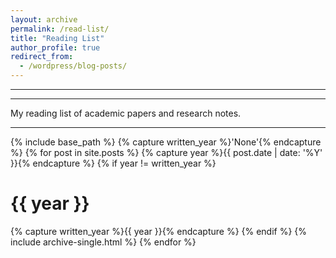 ```yaml
---
layout: archive
permalink: /read-list/
title: "Reading List"
author_profile: true
redirect_from:
  - /wordpress/blog-posts/
---
```

---

***
My reading list of academic papers and research notes.

***


{% include base_path %}
{% capture written_year %}'None'{% endcapture %}
{% for post in site.posts %}
  {% capture year %}{{ post.date | date: '%Y' }}{% endcapture %}
  {% if year != written_year %}
    <h1 id="{{ year | slugify }}" class="archive__subtitle">{{ year }}</h1>
    {% capture written_year %}{{ year }}{% endcapture %}
  {% endif %}
  {% include archive-single.html %}
{% endfor %}